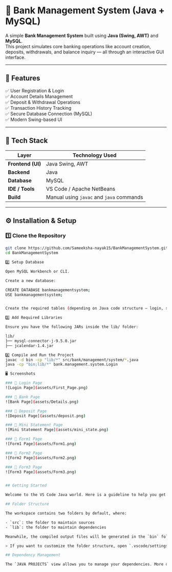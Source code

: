 # 🏦 Bank Management System (Java + MySQL)

A simple **Bank Management System** built using **Java (Swing, AWT)** and **MySQL**.  
This project simulates core banking operations like account creation, deposits, withdrawals, and balance inquiry — all through an interactive GUI interface.

---

## 🚀 Features

✅ User Registration & Login  
✅ Account Details Management  
✅ Deposit & Withdrawal Operations  
✅ Transaction History Tracking  
✅ Secure Database Connection (MySQL)  
✅ Modern Swing-based UI  

---

## 🧩 Tech Stack

| Layer | Technology Used |
|-------|------------------|
| **Frontend (UI)** | Java Swing, AWT |
| **Backend** | Java |
| **Database** | MySQL |
| **IDE / Tools** | VS Code / Apache NetBeans |
| **Build** | Manual using `javac` and `java` commands |

---

## ⚙️ Installation & Setup

### 1️⃣ Clone the Repository
```bash
git clone https://github.com/Sameeksha-nayak15/BankManagementSystem.git
cd BankManagementSystem

2️⃣ Setup Database

Open MySQL Workbench or CLI.

Create a new database:

CREATE DATABASE bankmanagementsystem;
USE bankmanagementsystem;


Create the required tables (depending on Java code structure — login, signup, signuptwo, signupthree etc.).

3️⃣ Add Required Libraries

Ensure you have the following JARs inside the lib/ folder:

lib/
├── mysql-connector-j-9.5.0.jar
├── jcalendar-1.4.jar

4️⃣ Compile and Run the Project
javac -d bin -cp "lib/*" src/bank/management/system/*.java
java -cp "bin;lib/*" bank.management.system.Login

🖥️ Screenshots

### 🔹 Login Page
![Login Page](assets/First_Page.png)

### 🔹 Bank Page
![Bank Page](assets/Details.png)

### 🔹 Deposit Page
![Deposit Page](assets/deposit.png)

### 🔹 Mini Statement Page
![Mini Statement Page](assets/mini_state.png)

### 🔹 Form1 Page
![Form1 Page](assets/Form1.png)

### 🔹 Form2 Page
![Form2 Page](assets/Form2.png)

### 🔹 Form3 Page
![Form3 Page](assets/Form3.png)


## Getting Started

Welcome to the VS Code Java world. Here is a guideline to help you get started to write Java code in Visual Studio Code.

## Folder Structure

The workspace contains two folders by default, where:

- `src`: the folder to maintain sources
- `lib`: the folder to maintain dependencies

Meanwhile, the compiled output files will be generated in the `bin` folder by default.

> If you want to customize the folder structure, open `.vscode/settings.json` and update the related settings there.

## Dependency Management

The `JAVA PROJECTS` view allows you to manage your dependencies. More details can be found [here](https://github.com/microsoft/vscode-java-dependency#manage-dependencies).
